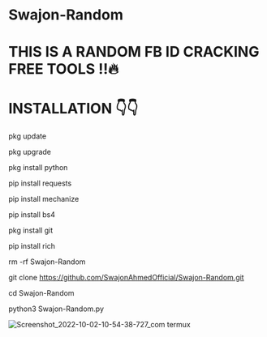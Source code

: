 # Swajon-Random

# THIS IS A RANDOM FB ID CRACKING FREE TOOLS ‼️🔥

# INSTALLATION 👇👇

pkg update

pkg upgrade

pkg install python

pip install requests

pip install mechanize

pip install bs4

pkg install git

pip install rich

rm -rf Swajon-Random

git clone https://github.com/SwajonAhmedOfficial/Swajon-Random.git

cd Swajon-Random

python3 Swajon-Random.py

![Screenshot_2022-10-02-10-54-38-727_com termux](https://user-images.githubusercontent.com/91185222/193442399-d941f3dc-405e-4526-832f-cce16934b754.jpg)
